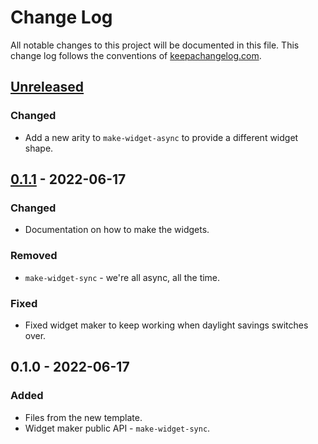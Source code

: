# Change Log
All notable changes to this project will be documented in this file. This change log follows the conventions of [keepachangelog.com](http://keepachangelog.com/).

## [Unreleased]
### Changed
- Add a new arity to `make-widget-async` to provide a different widget shape.

## [0.1.1] - 2022-06-17
### Changed
- Documentation on how to make the widgets.

### Removed
- `make-widget-sync` - we're all async, all the time.

### Fixed
- Fixed widget maker to keep working when daylight savings switches over.

## 0.1.0 - 2022-06-17
### Added
- Files from the new template.
- Widget maker public API - `make-widget-sync`.

[Unreleased]: https://github.com/your-name/yaml-config-manager/compare/0.1.1...HEAD
[0.1.1]: https://github.com/your-name/yaml-config-manager/compare/0.1.0...0.1.1
